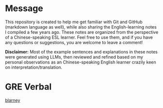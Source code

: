 # Message 
This repository is created to help me get familiar with Git and GitHub (markdown language as well), while also sharing the English-learning notes I compiled a few years ago. These notes are organized from the perspective of a Chinese-speaking ESL learner. Feel free to use them, and if you have any questions or suggestions, you are welcome to leave a comment! 

**Disclaimer:** Most of the example sentences and explanations in these notes were generated using LLMs, then reviewed and refined based on my personal observations as an Chinese-speaking English learner crazily keen on interpretation/translation.

# GRE Verbal
[blarney](https://github.com/chousheep/gre/edit/main/blarney.md)
